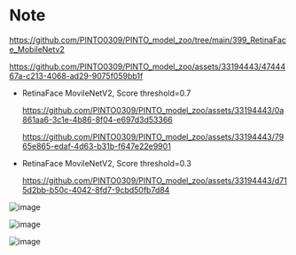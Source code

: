 # Note

https://github.com/PINTO0309/PINTO_model_zoo/tree/main/399_RetinaFace_MobileNetv2

https://github.com/PINTO0309/PINTO_model_zoo/assets/33194443/4744467a-c213-4068-ad29-9075f059bb1f

- RetinaFace MovileNetV2, Score threshold=0.7

  https://github.com/PINTO0309/PINTO_model_zoo/assets/33194443/0a861aa6-3c1e-4b86-8f04-e697d3d53366

  https://github.com/PINTO0309/PINTO_model_zoo/assets/33194443/7965e865-edaf-4d63-b31b-f647e22e9901

- RetinaFace MovileNetV2, Score threshold=0.3

  https://github.com/PINTO0309/PINTO_model_zoo/assets/33194443/d715d2bb-b50c-4042-8fd7-9cbd50fb7d84



![image](https://github.com/PINTO0309/PINTO_model_zoo/assets/33194443/69590401-f351-46fa-90b8-1280df3281fc)

![image](https://github.com/PINTO0309/PINTO_model_zoo/assets/33194443/2546e2b2-e0e2-4ecf-a249-fdcde9858769)

![image](https://github.com/PINTO0309/PINTO_model_zoo/assets/33194443/e4b86cf5-88ed-4b8b-90a2-2f3e2880b2a5)
